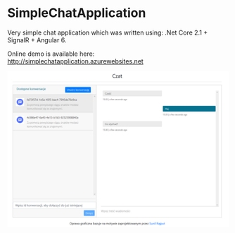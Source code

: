 # SimpleChatApplication

Very simple chat application which was written using: .Net Core 2.1 + SignalR + Angular 6.

Online demo is available here: http://simplechatapplication.azurewebsites.net

![Alt text](screenshots/Chat.PNG "Chat")
